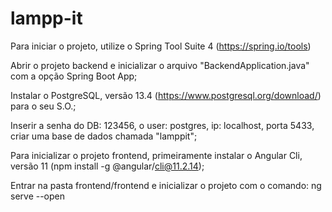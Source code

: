 # lampp-it

Para iniciar o projeto, utilize o Spring Tool Suite 4 (https://spring.io/tools)

Abrir o projeto backend e inicializar o arquivo "BackendApplication.java" com a opção Spring Boot App;

Instalar o PostgreSQL, versão 13.4 (https://www.postgresql.org/download/) para o seu S.O.;

Inserir a senha do DB: 123456, o user: postgres, ip: localhost, porta 5433, criar uma base de dados chamada "lamppit";

Para inicializar o projeto frontend, primeiramente instalar o Angular Cli, versão 11 (npm install -g @angular/cli@11.2.14);

Entrar na pasta frontend/frontend e inicializar o projeto com o comando: ng serve --open

